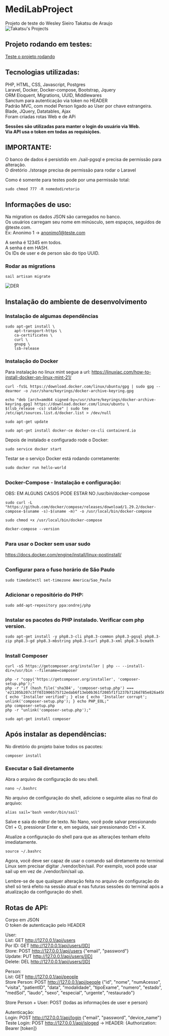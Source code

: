 # MediLabProject
Projeto de teste do Wesley Sieiro Takatsu de Araujo  
![Takatsu's Projects](./documentacao_imagens/takatsu-projects.png)

## Projeto rodando em testes:
[Teste o projeto rodando](http://62.169.26.126/)

## Tecnologias utilizadas:  
PHP, HTML, CSS, Javascript, Postgres  
Laravel, Docker, Docker-compose, Bootstrap, Jquery  
ORM Eloquent, Migrations, UUID, Middlewares  
Sanctum para autenticação via token no HEADER  
Padrão MVC, com model Person ligado ao User por chave estrangeira.  
Blade, JQuery, Datatables, Ajax  
Foram criadas rotas Web e de APi  

__Sessões são utilizadas para manter o login do usuário via Web.__  
__Via API usa o token em todas as requisições.__  
  
## IMPORTANTE:  
O banco de dados é persistido em ./sail-pgsql e precisa de permissão para alteração.  
O diretório ./storage precisa de permissão para rodar o Laravel  
  
Como é somente para testes pode por uma permissão total:  
```
sudo chmod 777 -R nomedodiretorio
```

  
## Informações de uso:  
Na migration os dados JSON são carregados no banco.  
Os usuários carregam seu nome em minúsculo, sem espaços, seguidos de @teste.com.  
Ex: Anonimo 1 -> anonimo1@teste.com  
  
A senha é 12345 em todos.  
A senha é em HASH.  
Os IDs de user e de person são do tipo UUID.  
  
### Rodar as migrations
```
sail artisan migrate
```


![DER](./documentacao_imagens/der.jpeg)

## Instalação do ambiente de desenvolvimento
### Instalação de algumas dependências
```
sudo apt-get install \
    apt-transport-https \
    ca-certificates \
    curl \
    gnupg \
    lsb-release
```
  

### 
### Instalação do Docker
Para instalação no linux mint segue a url:
https://linuxiac.com/how-to-install-docker-on-linux-mint-21/

```
curl -fsSL https://download.docker.com/linux/ubuntu/gpg | sudo gpg --dearmor -o /usr/share/keyrings/docker-archive-keyring.gpg
```

```
echo "deb [arch=amd64 signed-by=/usr/share/keyrings/docker-archive-keyring.gpg] https://download.docker.com/linux/ubuntu \
$(lsb_release -cs) stable" | sudo tee /etc/apt/sources.list.d/docker.list > /dev/null
```

```
sudo apt-get update
```

```
sudo apt-get install docker-ce docker-ce-cli containerd.io
```

Depois de instalado e configurado rode o Docker:
```
sudo service docker start
```

Testar se o serviço Docker está rodando corretamente:
```
sudo docker run hello-world  
```


##
### Docker-Compose - Instalação e configuração:
OBS: EM ALGUNS CASOS PODE ESTAR NO /usr/bin/docker-compose
```
sudo curl -L "https://github.com/docker/compose/releases/download/1.29.2/docker-compose-$(uname -s)-$(uname -m)" -o /usr/local/bin/docker-compose
```

```
sudo chmod +x /usr/local/bin/docker-compose
```

```
docker-compose --version  
```
  
##
### Para usar o Docker sem usar sudo
https://docs.docker.com/engine/install/linux-postinstall/
  
##  
### Configurar para o fuso horário de São Paulo
```
sudo timedatectl set-timezone America/Sao_Paulo
```
  
##
### Adicionar o repositório do PHP:
```
sudo add-apt-repository ppa:ondrej/php
```

##
### Instalar os pacotes do PHP instalado. Verificar com php version.
```
sudo apt-get install -y php8.3-cli php8.3-common php8.3-pgsql php8.3-zip php8.3-gd php8.3-mbstring php8.3-curl php8.3-xml php8.3-bcmath
```
##
### Install Composer
```
curl -sS https://getcomposer.org/installer | php -- --install-dir=/usr/bin --filename=composer
```

```
php -r "copy('https://getcomposer.org/installer', 'composer-setup.php');"
php -r "if (hash_file('sha384', 'composer-setup.php') === 'e21205b207c3ff031906575712edab6f13eb0b361f2085f1f1237b7126d785e826a450292b6cfd1d64d92e6563bbde02') { echo 'Installer verified'; } else { echo 'Installer corrupt'; unlink('composer-setup.php'); } echo PHP_EOL;"
php composer-setup.php
php -r "unlink('composer-setup.php');"
```

```
sudo apt-get install composer
```

## Após instalar as dependências:
No diretório do projeto baixe todos os pacotes:  
```
composer install
```

### Executar o Sail diretamente
Abra o arquivo de configuração do seu shell.
```
nano ~/.bashrc
```

No arquivo de configuração do shell, adicione o seguinte alias no final do arquivo:
```
alias sail='bash vendor/bin/sail'
```

Salve e saia do editor de texto. No Nano, você pode salvar pressionando Ctrl + O, pressionar Enter e, em seguida, sair pressionando Ctrl + X.

Atualize a configuração do shell para que as alterações tenham efeito imediatamente. 
```
source ~/.bashrc
```

Agora, você deve ser capaz de usar o comando sail diretamente no terminal Linux sem precisar digitar ./vendor/bin/sail.
Por exemplo, você pode usar sail up em vez de ./vendor/bin/sail up.

Lembre-se de que qualquer alteração feita no arquivo de configuração do shell só terá efeito na sessão atual e nas futuras sessões do terminal após a atualização da configuração do shell.  



  


  
  
## Rotas de API:  
Corpo em JSON  
O token de autenticação pelo HEADER  

User:  
List: GET http://127.0.0.1/api/users  
Por ID: GET http://127.0.0.1/api/users/[ID]  
Store: POST http://127.0.0.1/api/users {"email", "password"}  
Update: PUT http://127.0.0.1/api/users/[ID]  
Delete: DEL http://127.0.0.1/api/users/[ID]  
  
Person:  
List: GET http://127.0.0.1/api/people  
Store Person: POST http://127.0.0.1/api/people {"id", "nome", "numAcesso", "visita", "patientID", "data", "modalidade", "tipoExame", "numero", "estado", "medSol", "laudo", "sexo", "especial", "urgente", "restaurado"}  
  
Store Person + User: POST {todas as informações de user e person}  


Autenticação:  
Login: POST http://127.0.0.1/api/login {"email", "password", "device_name"}  
Teste Login: POST http://127.0.0.1/api/isloged -> HEADER: {Authorization: Bearer [token]}  